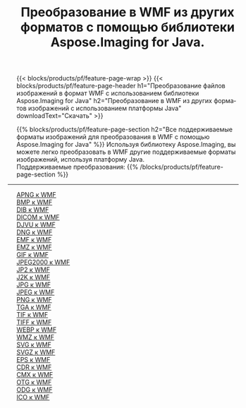 ﻿---
title: Преобразование в WMF из других форматов с помощью библиотеки Aspose.Imaging for Java. 
weight: 3920
url: /ru/java/conversion/to/wmf 
lang: ru
langdirlevel: 2
locales: zh-hans,ja,it,ru,de,es,fr,nl,id,lt,pl,pt,vi,tr,ko,zh-hant,ar,hi,th,sv,cs,uk,he
description: Используя Aspose.Imaging, вы можете конвертировать в WMF другие форматы с помощью Java.
---

{{< blocks/products/pf/feature-page-wrap >}}
{{< blocks/products/pf/feature-page-header h1="Преобразование файлов изображений в формат WMF с использованием библиотеки Aspose.Imaging for Java" h2="Преобразование в WMF из других форматов изображений с использованием платформы Java" downloadText="Скачать" >}}


{{% blocks/products/pf/feature-page-section  h2="Все поддерживаемые форматы изображений для преобразования в WMF с помощью Aspose.Imaging for Java" %}}
Используя библиотеку Aspose.Imaging, вы можете легко преобразовать в WMF другие поддерживаемые форматы изображений, используя платформу Java.
<br/>
Поддерживаемые преобразования:
{{% /blocks/products/pf/feature-page-section %}}
<div class="container-fluid productfamilypage bg-gray">
    <div class="convertypes bg-gray agp-content section">
        <div class="container">
		<hr style="margin-left:-20px;"/>
		<div class="row other-converters">
		    <div class='col-md-2 other-converter remove-lp remove-rp'><a href="/imaging/ru/java/conversion/apng-to-wmf" >APNG к WMF</a></div>
<div class='col-md-2 other-converter remove-lp remove-rp'><a href="/imaging/ru/java/conversion/bmp-to-wmf" >BMP к WMF</a></div>
<div class='col-md-2 other-converter remove-lp remove-rp'><a href="/imaging/ru/java/conversion/dib-to-wmf" >DIB к WMF</a></div>
<div class='col-md-2 other-converter remove-lp remove-rp'><a href="/imaging/ru/java/conversion/dicom-to-wmf" >DICOM к WMF</a></div>
<div class='col-md-2 other-converter remove-lp remove-rp'><a href="/imaging/ru/java/conversion/djvu-to-wmf" >DJVU к WMF</a></div>
<div class='col-md-2 other-converter remove-lp remove-rp'><a href="/imaging/ru/java/conversion/dng-to-wmf" >DNG к WMF</a></div>
<div class='col-md-2 other-converter remove-lp remove-rp'><a href="/imaging/ru/java/conversion/emf-to-wmf" >EMF к WMF</a></div>
<div class='col-md-2 other-converter remove-lp remove-rp'><a href="/imaging/ru/java/conversion/emz-to-wmf" >EMZ к WMF</a></div>
<div class='col-md-2 other-converter remove-lp remove-rp'><a href="/imaging/ru/java/conversion/gif-to-wmf" >GIF к WMF</a></div>
<div class='col-md-2 other-converter remove-lp remove-rp'><a href="/imaging/ru/java/conversion/jpeg2000-to-wmf" >JPEG2000 к WMF</a></div>
<div class='col-md-2 other-converter remove-lp remove-rp'><a href="/imaging/ru/java/conversion/jp2-to-wmf" >JP2 к WMF</a></div>
<div class='col-md-2 other-converter remove-lp remove-rp'><a href="/imaging/ru/java/conversion/j2k-to-wmf" >J2K к WMF</a></div>
<div class='col-md-2 other-converter remove-lp remove-rp'><a href="/imaging/ru/java/conversion/jpg-to-wmf" >JPG к WMF</a></div>
<div class='col-md-2 other-converter remove-lp remove-rp'><a href="/imaging/ru/java/conversion/jpeg-to-wmf" >JPEG к WMF</a></div>
<div class='col-md-2 other-converter remove-lp remove-rp'><a href="/imaging/ru/java/conversion/png-to-wmf" >PNG к WMF</a></div>
<div class='col-md-2 other-converter remove-lp remove-rp'><a href="/imaging/ru/java/conversion/tga-to-wmf" >TGA к WMF</a></div>
<div class='col-md-2 other-converter remove-lp remove-rp'><a href="/imaging/ru/java/conversion/tif-to-wmf" >TIF к WMF</a></div>
<div class='col-md-2 other-converter remove-lp remove-rp'><a href="/imaging/ru/java/conversion/tiff-to-wmf" >TIFF к WMF</a></div>
<div class='col-md-2 other-converter remove-lp remove-rp'><a href="/imaging/ru/java/conversion/webp-to-wmf" >WEBP к WMF</a></div>
<div class='col-md-2 other-converter remove-lp remove-rp'><a href="/imaging/ru/java/conversion/wmz-to-wmf" >WMZ к WMF</a></div>
<div class='col-md-2 other-converter remove-lp remove-rp'><a href="/imaging/ru/java/conversion/svg-to-wmf" >SVG к WMF</a></div>
<div class='col-md-2 other-converter remove-lp remove-rp'><a href="/imaging/ru/java/conversion/svgz-to-wmf" >SVGZ к WMF</a></div>
<div class='col-md-2 other-converter remove-lp remove-rp'><a href="/imaging/ru/java/conversion/eps-to-wmf" >EPS к WMF</a></div>
<div class='col-md-2 other-converter remove-lp remove-rp'><a href="/imaging/ru/java/conversion/cdr-to-wmf" >CDR к WMF</a></div>
<div class='col-md-2 other-converter remove-lp remove-rp'><a href="/imaging/ru/java/conversion/cmx-to-wmf" >CMX к WMF</a></div>
<div class='col-md-2 other-converter remove-lp remove-rp'><a href="/imaging/ru/java/conversion/otg-to-wmf" >OTG к WMF</a></div>
<div class='col-md-2 other-converter remove-lp remove-rp'><a href="/imaging/ru/java/conversion/odg-to-wmf" >ODG к WMF</a></div>
<div class='col-md-2 other-converter remove-lp remove-rp'><a href="/imaging/ru/java/conversion/ico-to-wmf" >ICO к WMF</a></div>
                </div>
        </div>
    </div>
</div>
<br/>

